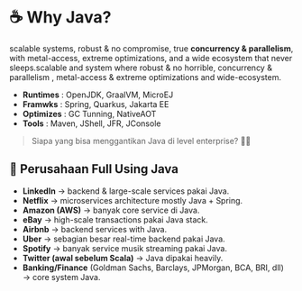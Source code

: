 # ☕ Why Java?

scalable systems, robust & no compromise, true **concurrency & parallelism**, with metal-access, extreme optimizations, and a wide ecosystem that never sleeps.scalable and system where robust & no horrible, concurrency & parallelism , metal-access & extreme optimizations and wide-ecosystem.

* **Runtimes** : OpenJDK, GraalVM, MicroEJ
* **Framwks** : Spring, Quarkus, Jakarta EE
* **Optimizes** : GC Tunning, NativeAOT
* **Tools** : Maven, JShell, JFR, JConsole

> Siapa yang bisa menggantikan Java di level enterprise? 🤷🏻

## 🏬 Perusahaan Full Using Java

* **LinkedIn** → backend & large-scale services pakai Java.
* **Netflix** → microservices architecture mostly Java + Spring.
* **Amazon (AWS)** → banyak core service di Java.
* **eBay** → high-scale transactions pakai Java stack.
* **Airbnb** → backend services with Java.
* **Uber** → sebagian besar real-time backend pakai Java.
* **Spotify** → banyak service musik streaming pakai Java.
* **Twitter (awal sebelum Scala)** → Java dipakai heavily.
* **Banking/Finance** (Goldman Sachs, Barclays, JPMorgan, BCA, BRI, dll) → core system Java.
